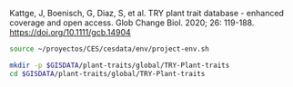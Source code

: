 

Kattge, J, Boenisch, G, Diaz, S, et al. TRY plant trait database - enhanced coverage and open access. Glob Change Biol. 2020; 26: 119-188. https://doi.org/10.1111/gcb.14904


```sh
source ~/proyectos/CES/cesdata/env/project-env.sh

mkdir -p $GISDATA/plant-traits/global/TRY-Plant-traits
cd $GISDATA/plant-traits/global/TRY-Plant-traits



```
